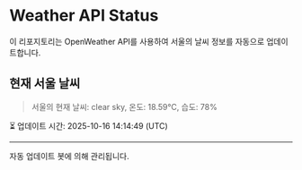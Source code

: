 
# Weather API Status

이 리포지토리는 OpenWeather API를 사용하여 서울의 날씨 정보를 자동으로 업데이트합니다.

## 현재 서울 날씨
> 서울의 현재 날씨: clear sky, 온도: 18.59°C, 습도: 78%

⏳ 업데이트 시간: 2025-10-16 14:14:49 (UTC)

---
자동 업데이트 봇에 의해 관리됩니다.
